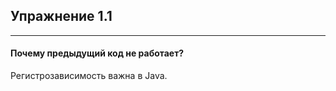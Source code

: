 ## Упражнение 1.1
***
#### Почему предыдущий код не работает?

<div class="hint">
  Регистрозависимость важна в Java.
</div>